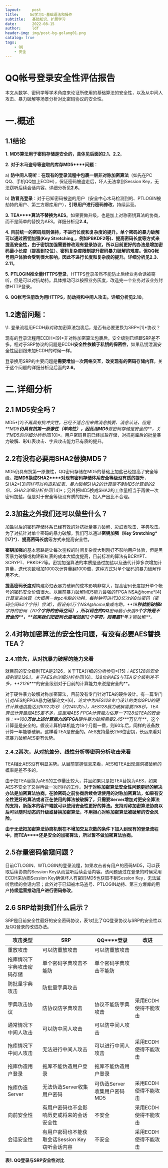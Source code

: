 ```yaml
---
layout:     post
title:     Go学习1-基础语法和操作
subtitle:   基础知识、扩展学习
date:       2022-08-15
author:     ldf
header-img: img/post-bg-golang01.png
catalog: true
tags:
    - QQ
    - 安全
---
```


# QQ帐号登录安全性评估报告

本文从数学、密码学等学术角度来论证所使用的基础算法的安全性，以及从中间人攻击、暴力破解等场景分析对比密码协议的安全性。

# 一.概述

## 1.1结论

**1.**     **MD5****算法用于密码存储是安全的，**具体见后面的**2.1****、2.2**。

**2.**     **对于木马盗号等盗取的库存MD5****问题**：

a)     **防中间人窃听**：**在现有的登录流程中包裹一层非对称加密算法**（如先在PC QQ、手机QQ加上ECDH），保证密码被盗走后，坏人无法拿到Session Key，无法窃听后续会话内容。详细分析见**2.6**。

b)     **防冒充登录**：对于已知密码被盗的用户（安全中心木马检测到的、PTLOGIN被劫持的用户、第三方爆库用户），**引导用户进行密码修改**，持续运营。

**3.**     **TEA****算法不替换为AES**。如果要做升级，也是加上对称密钥算法的协商，而不是简单的替换为AES。详细分析见**2.4**。

**4.**     **目前统一的密码规则保持，不进行长度和复杂度的提升。**单个密码的暴力破解可以通过密钥加强(Key Stretching,，例如PBKDF2等)、提高密码长度等方式来提高安全性，由于密钥加强需要修改现有登录协议，所以目前更好的办法是增加密码最小长度（提高到12位）、密码复杂度限制提升密码暴力破解的难度。**但****QQ****帐号用户体验会受到很大影响，因此不进行长度和复杂度的提升**。详细分析见**2.3**、**2.11**。

**5.**     **PTLOGIN****推全量HTTPS****登录**，HTTPS登录虽然不能防止后续业务会话被窃听，但是可以对抗劫持。具体推动可以按照业务灰度，改造完一个业务对该业务封停HTTP登录。

**6.**     **QQ****帐号注册改为用HTTPS****，防劫持和中间人攻击。**详细分析见**2.10**。

## 1.2遗留问题：

\1.     登录流程用ECDH非对称加密算法包裹后，是否有必要更换为SRP*[1]*协议？

现有的登录流程用ECDH*[9]*非对称加密算法包裹后，安全级别已经跟SRP差不多。相对于SRP协议的问题是ECDH**安全性依赖于私钥的保密性**，如果私钥泄漏安全性回到跟未加ECDH的时候一样。

登录换用SRP的主要问题是**需要增加一次网络交互**，**改变现有的密码存储内容**。关于这个问题的详细分析见后面的**2.6**。

# 二.详细分析

## 2.1 MD5安全吗？

MD5*[2]*不再具有抗冲突性，已经不适合用来做消息摘要、消息认证，但是**MD5****仍具有抗第一原像性（单向性），因此用MD5****做密码存储是安全的**，关于MD5的详细分析参见*[10]*。用户密码目前已经加盐存储，对抗拖库后的批量暴力破解、彩虹表攻击、字典攻击能力已有质的提升。

## 2.2有没有必要用SHA2替换MD5？

MD5仍具有抗第一原像性，QQ密码存储在MD5的基础上加盐已经提高了安全等级。**把****MD5****换成SHA2****对现有密码存储体系安全等级没有质的提升**，SHA2*[3]*同样可以构造彩虹表、暴力破解SHA2的计算量不到MD5计算量的2倍，SHA2详细分析参见*[14]*；另外把MD5换成SHA2的工作量相当于再做一次密码加盐，但是对于安全等级没有质的提升，投入产出比不合理。

## 2.3加盐之外我们还可以做些什么？

加盐以后的密码存储体系已经有效的对抗批量暴力破解、彩虹表攻击、字典攻击。为了对抗针对单个密码的暴力破解，我们可以通过**密钥加强（****Key Stretching\*[17]\*****）**、**提高密码长度**等方式来提高安全性。

**密钥加强**的基本思路是让每次鉴权的时间复杂度大到刚好不影响用户体验，但是黑客暴力破解或构建彩虹表的成本大幅度提高，目前标准的算法有BCRYPT、SCRYPT、PBKDF2等。密钥加强算法的本质是通过加盐以及迭代计算多次增加计算量，迭代次数增加1000次计算量翻1000倍，这种方式对单个密码的暴力破解作用不大。

**提高密码长度对**构建彩虹表暴力破解的成本影响非常大，提高密码长度提升单个帐号的密码安全价值很大。以目前暴力破解MD5能力最强的FPGA NSA@home*[4]*计算量来估算（大概用一台pc电脑的功耗，每秒钟可进行30亿次的8位密码（密码空间64个字符）尝试），假设有1万个NSA@home集成电路，**19****秒就能破解8****字符的密码（70****个字符的密码空间），所以现在的QQ****密码最小长度6****个字符是不安全的**，**如果我们把密码长度增加到****12****个字符，则需要1****年才能破解**。

## 2.4对称加密算法的安全性问题，有没有必要AES替换TEA？

### 2.4.1首先，从对抗暴力破解的能力来看

就目前的安全级别TEA是2126，关于TEA详细的分析参见*[15]*；AES128的安全级别是2126.1，关于AES的详细分析参见*[16]*。128位的AES与TEA安全级别差不多，**2126****的安全级别对于目前的计算能力来说是安全的**。

对于硬件暴力破解对称加密算法，目前没有专门针对TEA的硬件设计。有一篇专门针对AES的FPGA暴力破解论文*[6]*，论文中为AES128专门设计的类似GPU的硬件计算速度能达到1012次/秒（约240次/s），AES128暴力破解需要288秒。TEA算法计算量跟AES差不多，这里用AES FPGA计算能力估算一下128位TEA的安全性：**100****万台上述计算能力的FPGA****硬件暴力破解需要2.45****万亿年**，这个计算量是安全的。假设计算机单机能力18个月翻一番，则60年后，同样的设备数计算一年能够破解。这样看TEA是安全的。AES支持最长256位密钥，长远来看对抗暴力破解AES更有优势。

### 2.4.2其次，从对抗差分、线性分析等密码分析攻击来看

TEA相比AES没有明显劣势。从目前掌握信息来看，AES和TEA出现漏洞被破解的概率是差不多的。

由于把TEA替换为AES的工作量比较大，并且如果只是把TEA替换为AES，如果AES不安全了又得再做一次同样的工作。**对于对称加密算法安全性问题更好的解决办法是加密算法协商，在验密码之前协商后续会话使用的对称加密算法，如果有安全性更好的算法或者正在使用的算法被破解了，只需要****Server****增加对更安全算法的支持，新版本的客户端就可以使用安全性更好的算法。支持对称加密算法协商以后可以随时动态的升级或替换加密算法，不用担心对称加密算法被破解的安全风险。**

**由于无法把加密算法协商机制在不增加交互次数的条件下加入到现有的登录流程中，而TEA****还是安全的加密算法，所以暂不做加密算法协商。**

## 2.5存量密码偷窥问题？

目前CTLOGIN、WTLOGIN的登录流程，如果攻击者有用户的密码MD5，可以获取后续协商的Session Key从而监听后续会话内容。该问题通过在登录的时候采用ECDH来协商Session Key确保坏人有密码MD5也获取不到Session Key，无法监听后续的会话内容；此外对于已知被木马盗号、PTLOGIN劫持、第三方爆库的用户**持续运营推动用户进行密码修改**。

## 2.6 SRP给到我们什么启示？

SRP是目前安全性最好的安全密码协议，表1对比了QQ登录协议与SRP的安全性以及QQ登录的改进办法。

| **攻击类型**               | **SRP**                                         | **QQ****登录**              | **改进**             |
| -------------------------- | ----------------------------------------------- | --------------------------- | -------------------- |
| 重放攻击                   | 可以防重放攻击                                  | 可以防重放攻击              |                      |
| 拖库情况下字典攻击密码存储 | 单个密码字典攻击不能防                          | 单个密码字典攻击不能防      |                      |
| 防批量字典攻击             | 防批量字典攻击                                  |                             |                      |
| 字典攻击协议               | 防协议防字典攻击                                | 协议不能防字典攻击          | 采用ECDH使得不能攻击 |
| 通常情况下中间人攻击       | 可以防中间人攻击                                | 可以防中间人攻击            |                      |
| 拖库情况下中间人攻击       | 无法进行中间人攻击                              | 可以进行中间人攻击          | 采用ECDH使得不能攻击 |
| 拖库伪造用户登录           | 拖库不能伪造用户登录                            | 拖库不能伪造用户登录        |                      |
| 拖库伪造Server             | 无法伪造Server收集用户密码                      | 可伪造Server收集用户密码MD5 | 采用ECDH使得不能攻击 |
| 向前安全性                 | 有用户密码也不会影响历史或将来的会话安全性      | 不安全                      | 采用ECDH使得不能攻击 |
| 会话安全性                 | 有用户密码也不能获取会话Session Key窃听会话内容 | 不安全                      | 采用ECDH使得不能攻击 |

**表1. QQ****登录与SRP****安全性对比**